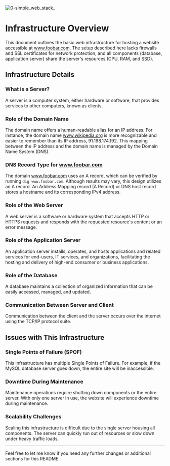 
![0-simple_web_stack_](https://github.com/Freddy-cod/alx-system_engineering-devops/assets/72683354/3de3777d-1587-4dcf-9a54-9c76321d3e94)

# Infrastructure Overview

This document outlines the basic web infrastructure for hosting a website accessible at www.foobar.com. The setup described here lacks firewalls and SSL certificates for network protection, and all components (database, application server) share the server's resources (CPU, RAM, and SSD).

## Infrastructure Details

### What is a Server?
A server is a computer system, either hardware or software, that provides services to other computers, known as clients.

### Role of the Domain Name
The domain name offers a human-readable alias for an IP address. For instance, the domain name www.wikipedia.org is more recognizable and easier to remember than its IP address, 91.198.174.192. This mapping between the IP address and the domain name is managed by the Domain Name System (DNS).

### DNS Record Type for www.foobar.com
The domain www.foobar.com uses an A record, which can be verified by running `dig www.foobar.com`. Although results may vary, this design utilizes an A record.
An Address Mapping record (A Record) or DNS host record stores a hostname and its corresponding IPv4 address.

### Role of the Web Server
A web server is a software or hardware system that accepts HTTP or HTTPS requests and responds with the requested resource's content or an error message.

### Role of the Application Server
An application server installs, operates, and hosts applications and related services for end-users, IT services, and organizations, facilitating the hosting and delivery of high-end consumer or business applications.

### Role of the Database
A database maintains a collection of organized information that can be easily accessed, managed, and updated.

### Communication Between Server and Client
Communication between the client and the server occurs over the internet using the TCP/IP protocol suite.

## Issues with This Infrastructure

### Single Points of Failure (SPOF)
This infrastructure has multiple Single Points of Failure. For example, if the MySQL database server goes down, the entire site will be inaccessible.

### Downtime During Maintenance
Maintenance operations require shutting down components or the entire server. With only one server in use, the website will experience downtime during maintenance.

### Scalability Challenges
Scaling this infrastructure is difficult due to the single server housing all components. The server can quickly run out of resources or slow down under heavy traffic loads.

---

Feel free to let me know if you need any further changes or additional sections for this README.
